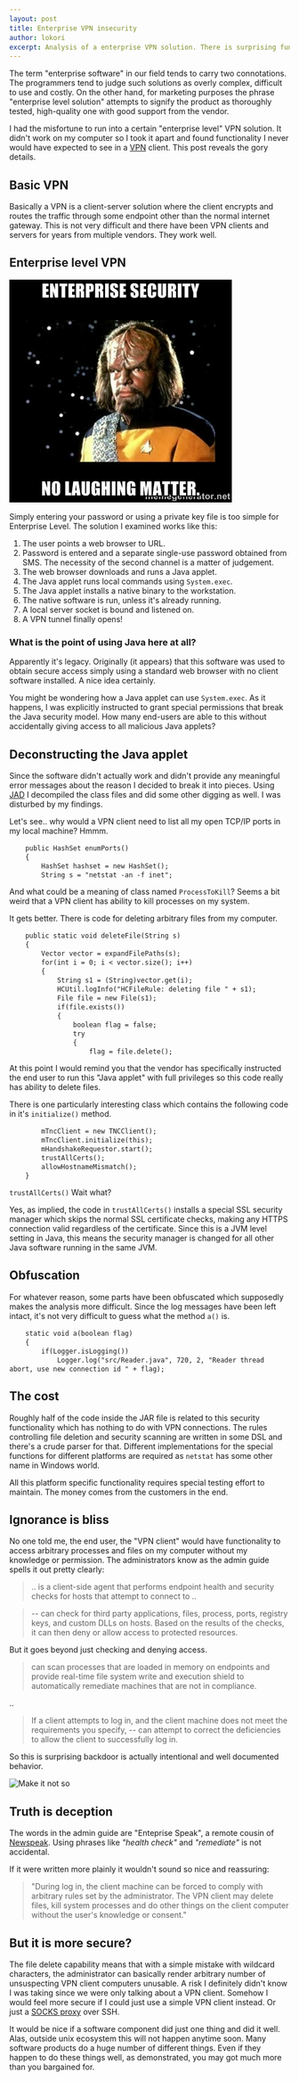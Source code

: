 ```yaml
---
layout: post
title: Enterprise VPN insecurity
author: lokori
excerpt: Analysis of a enterprise VPN solution. There is surprising functionality opening a backdoor to end user's computer. Do you know what your VPN solution actually does? 
---
```



The term "enterprise software" in our field tends to carry two connotations. The programmers
tend to judge such solutions as overly complex, difficult to use and costly. On the other hand,
for marketing purposes the phrase "enterprise level solution" attempts to signify the product
as thoroughly tested, high-quality one with good support from the vendor.

I had the misfortune to run into a certain "enterprise level" VPN solution. It didn't work on 
my computer so I took it apart and found functionality I never would have expected to see 
in a [VPN](http://en.wikipedia.org/wiki/Virtual_private_network) client. This post reveals the gory details.

## Basic VPN

Basically a VPN is a client-server solution where the client encrypts and routes the traffic
through some endpoint other than the normal internet gateway. This is not very difficult and
there have been VPN clients and servers for years from multiple vendors. They work well. 

## Enterprise level VPN

![Worf is not amused](/img/vpn-insecurity/worf-security.jpg)

Simply entering your password or using a private key file is too simple for Enterprise Level. 
The solution I examined works like this:

1. The user points a web browser to URL.
2. Password is entered and a separate single-use password obtained from SMS. The necessity of the second channel is a matter of judgement.
3. The web browser downloads and runs a Java applet. 
4. The Java applet runs local commands using ```System.exec```. 
4. The Java applet installs a native binary to the workstation.
5. The native software is run, unless it's already running. 
6. A local server socket is bound and listened on. 
7. A VPN tunnel finally opens!

### What is the point of using Java here at all?

Apparently it's legacy. Originally (it appears) that this software was used to obtain secure access simply
using a standard web browser with no client software installed. A nice idea certainly.

You might be wondering how a Java applet can use ```System.exec```. As it happens, I was explicitly instructed to
grant special permissions that break the Java security model. How many end-users are able to this without
accidentally giving access to all malicious Java applets?


## Deconstructing the Java applet

Since the software didn't actually work and didn't provide any meaningful error messages about the reason
I decided to break it into pieces. Using [JAD](http://en.wikipedia.org/wiki/JAD_%28JAva_Decompiler%29) I decompiled the class files and did some other digging as well. 
I was disturbed by my findings.

Let's see.. why would a VPN client need to list all my open TCP/IP ports in my local machine? Hmmm.

```
    public HashSet enumPorts()
    {
        HashSet hashset = new HashSet();
        String s = "netstat -an -f inet";
```

And what could be a meaning of class named ```ProcessToKill```? Seems a bit weird that a VPN client has ability to kill processes on my system. 

It gets better. There is code for deleting arbitrary files from my computer.

```
    public static void deleteFile(String s)
    {
        Vector vector = expandFilePaths(s);
        for(int i = 0; i < vector.size(); i++)
        {
            String s1 = (String)vector.get(i);
            HCUtil.logInfo("HCFileRule: deleting file " + s1);
            File file = new File(s1);
            if(file.exists())
            {
                boolean flag = false;
                try
                {
                    flag = file.delete();
```

At this point I would remind you that the vendor has specifically instructed the end user to run this
"Java applet" with full privileges so this code really has ability to delete files.

There is one particularly interesting class which contains the following code in it's ```initialize()``` method.

```
        mTncClient = new TNCClient();
        mTncClient.initialize(this);
        mHandshakeRequestor.start();
        trustAllCerts();
        allowHostnameMismatch();
    }
```

```trustAllCerts()``` Wait what?

Yes, as implied, the code in ```trustAllCerts()``` installs a special SSL security manager which skips the normal SSL certificate checks, making any HTTPS connection
valid regardless of the certificate. Since this is a JVM level setting in Java, this means the security manager is changed for all other Java software running
in the same JVM. 

## Obfuscation

For whatever reason, some parts have been obfuscated which supposedly makes the analysis more difficult. Since the log messages have been
left intact, it's not very difficult to guess what the method ```a()``` is.  

```
    static void a(boolean flag)
    {
        if(Logger.isLogging())
            Logger.log("src/Reader.java", 720, 2, "Reader thread abort, use new connection id " + flag);
```

## The cost 

Roughly half of the code inside the JAR file is related to this security functionality which has nothing to do with VPN
connections. The rules controlling file deletion and security scanning are written in some DSL and there's a crude 
parser for that. Different implementations for the special functions for different platforms are required as ```netstat```
has some other name in Windows world. 

All this platform specific functionality requires special testing effort to maintain. The money comes from the customers in the end. 


## Ignorance is bliss

No one told me, the end user, the "VPN client" would have functionality to access arbitrary processes and files
on my computer without my knowledge or permission. The administrators know as the admin guide spells 
it out pretty clearly:

>.. is a client-side agent that performs endpoint health and security checks for hosts that attempt to connect to ..

> -- can check for third party applications, files, process, ports, registry keys, and custom DLLs on hosts. Based on the results of the checks, it can then deny or allow access to protected resources.

But it goes beyond just checking and denying access.

>can scan processes that are loaded in memory on endpoints and provide real-time file system write and execution shield to automatically remediate machines that are not in compliance.

..

>If a client attempts to log in, and the client machine does not meet the requirements you specify, -- can attempt to correct the deficiencies to allow the client to successfully log in.

So this is surprising backdoor is actually intentional and well documented behavior. 

![Make it not so](/img/vpn-insecurity/picard-facepalm.jpg)


## Truth is deception

The words in the admin guide are "Enteprise Speak", a remote cousin of [Newspeak](http://en.wikipedia.org/wiki/Newspeak). 
Using phrases like *"health check"* and *"remediate"* is not accidental.
 
If it were written more plainly it wouldn't sound so nice and reassuring:

>"During log in, the client machine can be forced to comply with arbitrary rules set by the administrator. The VPN client may delete files, kill system processes and do other things on the client computer without the user's knowledge or consent." 

## But it is more secure?

The file delete capability means that with a simple mistake with wildcard characters, the administrator can
basically render arbitrary number of unsuspecting VPN client computers unusable. A risk I definitely didn't
know I was taking since we were only talking about a VPN client. Somehow I would feel more secure
if I could just use a simple VPN client instead. Or just a [SOCKS proxy](http://en.wikipedia.org/wiki/SOCKS) over SSH. 

It would be nice if a software component did just one thing and did it well. Alas, outside unix ecosystem this will not
happen anytime soon. Many software products do a huge number of different things. Even if they happen to do these
things well, as demonstrated, you may got much more than you bargained for.